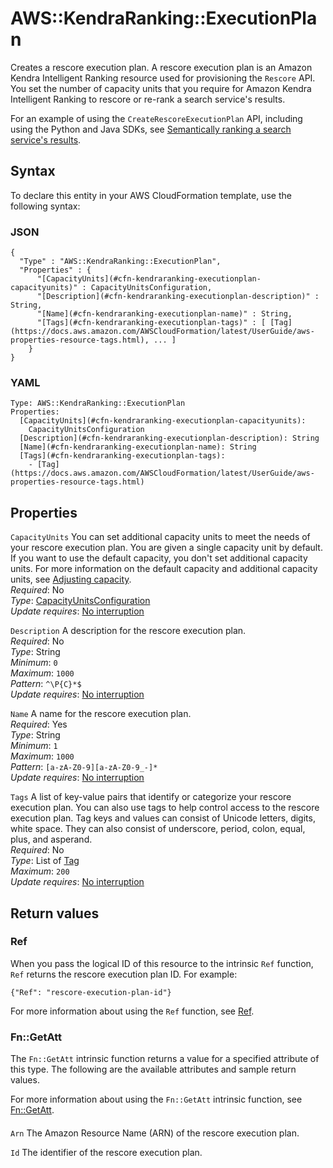 # AWS::KendraRanking::ExecutionPlan<a name="aws-resource-kendraranking-executionplan"></a>

Creates a rescore execution plan\. A rescore execution plan is an Amazon Kendra Intelligent Ranking resource used for provisioning the `Rescore` API\. You set the number of capacity units that you require for Amazon Kendra Intelligent Ranking to rescore or re\-rank a search service's results\.

For an example of using the `CreateRescoreExecutionPlan` API, including using the Python and Java SDKs, see [Semantically ranking a search service's results](https://docs.aws.amazon.com/kendra/latest/dg/search-service-rerank.html)\.

## Syntax<a name="aws-resource-kendraranking-executionplan-syntax"></a>

To declare this entity in your AWS CloudFormation template, use the following syntax:

### JSON<a name="aws-resource-kendraranking-executionplan-syntax.json"></a>

```
{
  "Type" : "AWS::KendraRanking::ExecutionPlan",
  "Properties" : {
      "[CapacityUnits](#cfn-kendraranking-executionplan-capacityunits)" : CapacityUnitsConfiguration,
      "[Description](#cfn-kendraranking-executionplan-description)" : String,
      "[Name](#cfn-kendraranking-executionplan-name)" : String,
      "[Tags](#cfn-kendraranking-executionplan-tags)" : [ [Tag](https://docs.aws.amazon.com/AWSCloudFormation/latest/UserGuide/aws-properties-resource-tags.html), ... ]
    }
}
```

### YAML<a name="aws-resource-kendraranking-executionplan-syntax.yaml"></a>

```
Type: AWS::KendraRanking::ExecutionPlan
Properties:
  [CapacityUnits](#cfn-kendraranking-executionplan-capacityunits):
    CapacityUnitsConfiguration
  [Description](#cfn-kendraranking-executionplan-description): String
  [Name](#cfn-kendraranking-executionplan-name): String
  [Tags](#cfn-kendraranking-executionplan-tags):
    - [Tag](https://docs.aws.amazon.com/AWSCloudFormation/latest/UserGuide/aws-properties-resource-tags.html)
```

## Properties<a name="aws-resource-kendraranking-executionplan-properties"></a>

`CapacityUnits` <a name="cfn-kendraranking-executionplan-capacityunits"></a>
You can set additional capacity units to meet the needs of your rescore execution plan\. You are given a single capacity unit by default\. If you want to use the default capacity, you don't set additional capacity units\. For more information on the default capacity and additional capacity units, see [Adjusting capacity](https://docs.aws.amazon.com/kendra/latest/dg/adjusting-capacity.html)\.  
_Required_: No  
_Type_: [CapacityUnitsConfiguration](aws-properties-kendraranking-executionplan-capacityunitsconfiguration.md)  
_Update requires_: [No interruption](https://docs.aws.amazon.com/AWSCloudFormation/latest/UserGuide/using-cfn-updating-stacks-update-behaviors.html#update-no-interrupt)

`Description` <a name="cfn-kendraranking-executionplan-description"></a>
A description for the rescore execution plan\.  
_Required_: No  
_Type_: String  
_Minimum_: `0`  
_Maximum_: `1000`  
_Pattern_: `^\P{C}*$`  
_Update requires_: [No interruption](https://docs.aws.amazon.com/AWSCloudFormation/latest/UserGuide/using-cfn-updating-stacks-update-behaviors.html#update-no-interrupt)

`Name` <a name="cfn-kendraranking-executionplan-name"></a>
A name for the rescore execution plan\.  
_Required_: Yes  
_Type_: String  
_Minimum_: `1`  
_Maximum_: `1000`  
_Pattern_: `[a-zA-Z0-9][a-zA-Z0-9_-]*`  
_Update requires_: [No interruption](https://docs.aws.amazon.com/AWSCloudFormation/latest/UserGuide/using-cfn-updating-stacks-update-behaviors.html#update-no-interrupt)

`Tags` <a name="cfn-kendraranking-executionplan-tags"></a>
A list of key\-value pairs that identify or categorize your rescore execution plan\. You can also use tags to help control access to the rescore execution plan\. Tag keys and values can consist of Unicode letters, digits, white space\. They can also consist of underscore, period, colon, equal, plus, and asperand\.  
_Required_: No  
_Type_: List of [Tag](https://docs.aws.amazon.com/AWSCloudFormation/latest/UserGuide/aws-properties-resource-tags.html)  
_Maximum_: `200`  
_Update requires_: [No interruption](https://docs.aws.amazon.com/AWSCloudFormation/latest/UserGuide/using-cfn-updating-stacks-update-behaviors.html#update-no-interrupt)

## Return values<a name="aws-resource-kendraranking-executionplan-return-values"></a>

### Ref<a name="aws-resource-kendraranking-executionplan-return-values-ref"></a>

When you pass the logical ID of this resource to the intrinsic `Ref` function, `Ref` returns the rescore execution plan ID\. For example:

`{"Ref": "rescore-execution-plan-id"}`

For more information about using the `Ref` function, see [Ref](https://docs.aws.amazon.com/AWSCloudFormation/latest/UserGuide/intrinsic-function-reference-ref.html)\.

### Fn::GetAtt<a name="aws-resource-kendraranking-executionplan-return-values-fn--getatt"></a>

The `Fn::GetAtt` intrinsic function returns a value for a specified attribute of this type\. The following are the available attributes and sample return values\.

For more information about using the `Fn::GetAtt` intrinsic function, see [Fn::GetAtt](https://docs.aws.amazon.com/AWSCloudFormation/latest/UserGuide/intrinsic-function-reference-getatt.html)\.

#### <a name="aws-resource-kendraranking-executionplan-return-values-fn--getatt-fn--getatt"></a>

`Arn` <a name="Arn-fn::getatt"></a>
The Amazon Resource Name \(ARN\) of the rescore execution plan\.

`Id` <a name="Id-fn::getatt"></a>
The identifier of the rescore execution plan\.
